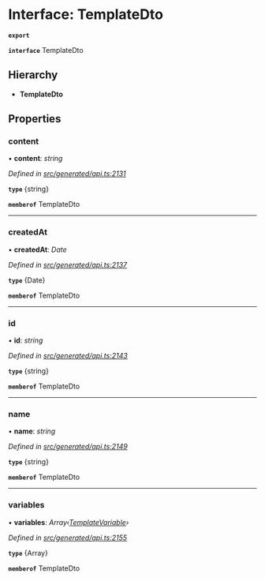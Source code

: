 # Interface: TemplateDto

**`export`** 

**`interface`** TemplateDto

## Hierarchy

* **TemplateDto**

## Properties

###  content

• **content**: *string*

*Defined in [src/generated/api.ts:2131](https://github.com/mailslurp/mailslurp-client-ts-js/blob/507ad2d/src/generated/api.ts#L2131)*

**`type`** {string}

**`memberof`** TemplateDto

___

###  createdAt

• **createdAt**: *Date*

*Defined in [src/generated/api.ts:2137](https://github.com/mailslurp/mailslurp-client-ts-js/blob/507ad2d/src/generated/api.ts#L2137)*

**`type`** {Date}

**`memberof`** TemplateDto

___

###  id

• **id**: *string*

*Defined in [src/generated/api.ts:2143](https://github.com/mailslurp/mailslurp-client-ts-js/blob/507ad2d/src/generated/api.ts#L2143)*

**`type`** {string}

**`memberof`** TemplateDto

___

###  name

• **name**: *string*

*Defined in [src/generated/api.ts:2149](https://github.com/mailslurp/mailslurp-client-ts-js/blob/507ad2d/src/generated/api.ts#L2149)*

**`type`** {string}

**`memberof`** TemplateDto

___

###  variables

• **variables**: *Array‹[TemplateVariable](../modules/_generated_api_.templatevariable.md)›*

*Defined in [src/generated/api.ts:2155](https://github.com/mailslurp/mailslurp-client-ts-js/blob/507ad2d/src/generated/api.ts#L2155)*

**`type`** {Array<TemplateVariable>}

**`memberof`** TemplateDto

